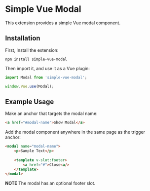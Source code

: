 # Simple Vue Modal
This extension provides a simple Vue modal component.

## Installation
First, Install the extension:
```
npm install simple-vue-modal
```

Then import it, and use it as a Vue plugin:
```js
import Modal from 'simple-vue-modal';

window.Vue.use(Modal);
```

## Example Usage
Make an anchor that targets the modal name:
```html
<a href="#modal-name">Show Modal</a>
```

Add the modal component anywhere in the same page as the trigger anchor:
```html
<modal name="modal-name">
	<p>Sample Text</p>	
	
	<template v-slot:footer>
		<a href="#">Close<a/>
	</template>
</modal>
```
**NOTE** The modal has an optional footer slot. 
